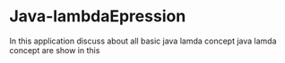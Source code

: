# Java-lambdaEpression
In this application discuss about all basic java lamda concept 
java lamda concept are show in this 
